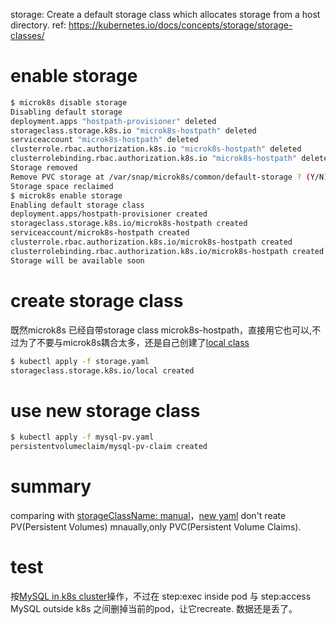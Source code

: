 storage: Create a default storage class which allocates storage from a host directory.
ref:  https://kubernetes.io/docs/concepts/storage/storage-classes/


# enable storage
```bash
$ microk8s disable storage
Disabling default storage
deployment.apps "hostpath-provisioner" deleted
storageclass.storage.k8s.io "microk8s-hostpath" deleted
serviceaccount "microk8s-hostpath" deleted
clusterrole.rbac.authorization.k8s.io "microk8s-hostpath" deleted
clusterrolebinding.rbac.authorization.k8s.io "microk8s-hostpath" deleted
Storage removed
Remove PVC storage at /var/snap/microk8s/common/default-storage ? (Y/N): y
Storage space reclaimed
$ microk8s enable storage
Enabling default storage class
deployment.apps/hostpath-provisioner created
storageclass.storage.k8s.io/microk8s-hostpath created
serviceaccount/microk8s-hostpath created
clusterrole.rbac.authorization.k8s.io/microk8s-hostpath created
clusterrolebinding.rbac.authorization.k8s.io/microk8s-hostpath created
Storage will be available soon
```

# create storage class
既然microk8s 已经自带storage class microk8s-hostpath，直接用它也可以,不过为了不要与microk8s耦合太多，还是自己创建了[local class](storage.yaml)
```bash
$ kubectl apply -f storage.yaml 
storageclass.storage.k8s.io/local created
```
# use new storage class

```bash
$ kubectl apply -f mysql-pv.yaml
persistentvolumeclaim/mysql-pv-claim created
```
# summary
comparing with [storageClassName: manual](mysql-pv-old.yaml)，[new yaml](mysql/mysql-pv.yaml) don't reate PV(Persistent Volumes) mnaually,only PVC(Persistent Volume Claims).

# test
按[MySQL in k8s cluster](k8s_mysql.md)操作，不过在 step:exec inside pod 与 step:access MySQL outside k8s 之间删掉当前的pod，让它recreate. 数据还是丢了。


